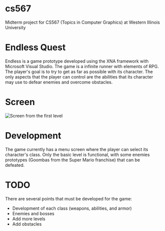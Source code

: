 # cs567
Midterm project for CS567 (Topics in Computer Graphics) at Western Illinois University

# Endless Quest
Endless is a game prototype developed using the XNA framework with Microsoft Visual Studio. The game is a infinite runner with elements of RPG.
The player's goal is to try to get as far as possible with its character. The only aspects that the player can control are the
abilities that its character may use to defear enemies and overcome obstacles.

# Screen
![Screen from the first level](https://drive.google.com/file/d/10T9zzXbIrjQ34HnDsU_5G8srUx2zPZ_9/view?usp=sharing)


# Development
The game currently has a menu screen where the player can select its character's class. Only the basic level is functional, with
some enemies prototypes (Goombas from the Super Mario franchise) that can be defeated.

# TODO
There are several points that must be developed for the game:

- Development of each class (weapons, abilities, and armor)
- Enemies and bosses
- Add more levels
- Add obstacles
